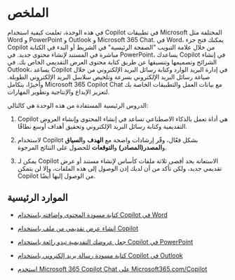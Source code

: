 # الملخص

في هذه الوحدة، تعلمت كيفية استخدام Copilot في تطبيقات Microsoft المختلفة مثل Word و PowerPoint و Outlook و Microsoft 365 Chat. في Word، يمكنك فتح جزء Copilot من خلال علامة التبويب "الصفحة الرئيسية" في الشريط أو البدء في الكتابة مباشرة في المستند لإنشاء محتوى جديد. في PowerPoint، يساعدك Copilot في إنشاء الشرائح وتصميمها وتنسيقها عن طريق كتابة محتوى العرض التقديمي الخاص بك. في Outlook، يساعد Copilot في إدارة البريد الوارد وكتابة رسائل البريد الإلكتروني من خلال صياغة رسائل البريد الإلكتروني بسرعة وتلخيص سلاسل البريد الإلكتروني الطويلة. وأخيرًا، يتكامل Microsoft 365 Copilot Chat مع بيانات العمل والتطبيقات الخاصة بك لتعزيز الإبداع والإنتاجية وتطوير المهارات.

الدروس الرئيسية المستفادة من هذه الوحدة هي كالتالي:

1. Copilot هي أداة تعمل بالذكاء الاصطناعي تساعد في إنشاء المحتوى وإنشاء العروض التقديمية وكتابة رسائل البريد الإلكتروني وتحقيق أهداف أوسع نطاقًا.

1. لاستخدام Copilot بشكل فعّال، وفّر إرشادات واضحة مع **الهدف** و**السياق** و**المصدر(المصادر)** و**التوقعات** للحصول على النتائج المرجوة.

1. يمكن لـ Copilot الاستعانة بحد أقصى ثلاثة ملفات كأساس لإنشاء مستند أو عرض تقديمي جديد، ولكن تأكد من أن لديك إذن الوصول إلى هذه الملفات، وإلا لن يتمكن Copilot من الوصول إليها أيضًا.

## الموارد الرئيسية

- [كتابة مسودة المحتوى وإضافته باستخدام Copilot في Word](https://support.microsoft.com/office/draft-and-add-content-with-copilot-in-word-069c91f0-9e42-4c9a-bbce-fddf5d581541)

- [إنشاء عرض تقديمي من ملف باستخدام Copilot](https://support.microsoft.com/office/create-a-new-presentation-3222ee03-f5a4-4d27-8642-9c387ab4854d)

- [جعل عروضك التقديمية تبدو رائعة باستخدام Copilot في PowerPoint](https://support.microsoft.com/office/use-your-organization-s-branding-with-copilot-in-powerpoint-c8bc6df5-37ed-4398-8b90-f78a8fdcf9bb)

- [كتابة مسودة رسالة بريد إلكتروني باستخدام Copilot في Outlook](https://support.microsoft.com/office/draft-an-email-message-with-copilot-in-outlook-3eb1d053-89b8-491c-8a6e-746015238d9b)

- [استخدم Microsoft 365 Copilot Chat على Microsoft365.com/Copilot](https://support.microsoft.com/topic/use-microsoft-365-chat-at-microsoft365-com-or-in-the-microsoft-365-office-app-4a2538f9-962f-4c7c-a368-f6006bc13d6f)
